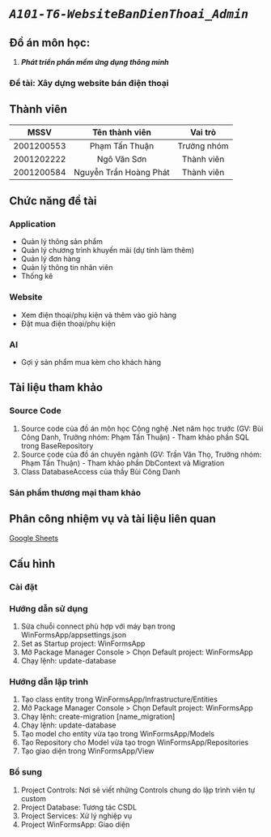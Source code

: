 # *`A101-T6-WebsiteBanDienThoai_Admin`*
## Đồ án môn học:
1. ***Phát triển phần mềm ứng dụng thông minh***
### Đề tài: Xây dựng website bán điện thoại

## Thành viên
 
|       MSSV       |      Tên thành viên          |    Vai trò       |
| :--------------: | :--------------------------: | :--------------: |
|    2001200553    |    Phạm Tấn Thuận            |    Trưởng nhóm   |
|    2001202222    |    Ngô Văn Sơn               |    Thành viên    |
|    2001200584    |    Nguyễn Trần Hoàng Phát    |    Thành viên    |

## Chức năng đề tài
### Application
- Quản lý thông sản phẩm
- Quản lý chương trình khuyến mãi (dự tính làm thêm)
- Quản lý đơn hàng
- Quản lý thông tin nhân viên
- Thống kê

### Website
- Xem điện thoại/phụ kiện và thêm vào giỏ hàng
- Đặt mua điện thoại/phụ kiện

### AI
- Gợi ý sản phẩm mua kèm cho khách hàng

## Tài liệu tham khảo
### Source Code
1. Source code của đồ án môn học Công nghệ .Net năm học trước (GV: Bùi Công Danh, Trưởng nhóm: Phạm Tấn Thuận) - Tham khảo phần SQL trong BaseRepository
3. Source code của đồ án chuyên ngành (GV: Trần Văn Thọ, Trưởng nhóm: Phạm Tấn Thuận) - Tham khảo phần DbContext và Migration
4. Class DatabaseAccess của thầy Bùi Công Danh
### Sản phẩm thương mại tham khảo

## Phân công nhiệm vụ và tài liệu liên quan
[Google Sheets](https://docs.google.com/spreadsheets/d/1U5_jiRfTzOF-wxRgiufHNVZSmLC6Zx-hAyzIIHhi5Iw/edit#gid=354158710)

## Cấu hình
### Cài đặt

### Hướng dẫn sử dụng
1. Sửa chuỗi connect phù hợp với máy bạn trong WinFormsApp/appsettings.json
2. Set as Startup project: WinFormsApp
3. Mở Package Manager Console > Chọn Default project: WinFormsApp
4. Chạy lệnh: update-database
### Hướng dẫn lập trình
1. Tạo class entity trong WinFormsApp/Infrastructure/Entities
2. Mở Package Manager Console > Chọn Default project: WinFormsApp
3. Chạy lệnh: create-migration [name_migration]
4. Chạy lệnh: update-database
5. Tạo model cho entity vừa tạo trong WinFormsApp/Models
6. Tạo Repository cho Model vừa tạo trogn WinFormsApp/Repositories
7. Tạo giao diện trong WinFormsApp/View
### Bổ sung
1. Project Controls: Nơi sẽ viết những Controls chung do lập trình viên tự custom
2. Project Database: Tương tác CSDL
3. Project Services: Xử lý nghiệp vụ
4. Project WinFormsApp: Giao diện
